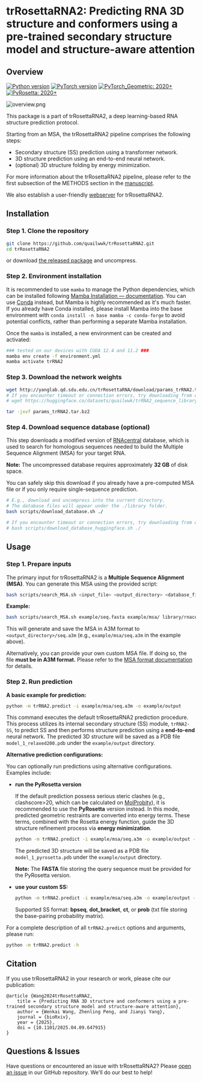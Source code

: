 # trRosettaRNA2: Predicting RNA 3D structure and conformers using a pre-trained secondary structure model and structure-aware attention



Overview
----

[![Python version](https://img.shields.io/badge/python-3.10%2B-blue?style=flat-square)](https://www.python.org/downloads/)  [![PyTorch version](https://img.shields.io/badge/PyTorch-2.0%2B-red?style=flat-square)](https://pytorch.org/) [![PyTorch_Geometric: 2020+](https://img.shields.io/badge/PyTorch_Geometric-2.0%2B-yellow?style=flat-square)](https://pytorch-geometric.readthedocs.io/en/latest/install/installation.html) [![PyRosetta: 2020+](https://img.shields.io/badge/PyRosetta-2020%2B-green?style=flat-square)](https://www.pyrosetta.org/downloads)

![overview.png](https://github.com/quailwwk/trRosettaRNA2/blob/main/example/figures/overview.png?raw=true)

This package is a part of trRosettaRNA2, a deep learning-based RNA structure prediction protocol. 

Starting from an MSA, the trRosettaRNA2 pipeline comprises the following steps: 

 - Secondary structure (SS) prediction using a transformer network.
 - 3D structure prediction using an end-to-end neural network.
 - (optional) 3D structure folding by energy minimization.

For more information about the trRosettaRNA2 pipeline, please refer to the first subsection of the METHODS section in the [manuscript](https://www.biorxiv.org/content/10.1101/2025.04.09.647915v1).

We also establish a user-friendly [webserver](http://yanglab.qd.sdu.edu.cn/trRosettaRNA/) for trRosettaRNA2.



Installation
----
### Step 1. Clone the repository

```bash
git clone https://github.com/quailwwk/trRosettaRNA2.git
cd trRosettaRNA2
```
or download [the released package](https://github.com/quailwwk/trRosettaRNA2/releases/tag/v2.0.2) and uncompress.

### Step 2. Environment installation

It is recommended to use `mamba` to manage the Python dependencies, which can be installed following [Mamba Installation — documentation](https://mamba.readthedocs.io/en/latest/installation/mamba-installation.html). You can use [Conda](https://www.anaconda.com/docs/getting-started/miniconda/install) instead, but Mamba is highly recommended as it's much faster. If you already have Conda installed, please install Mamba into the base environment with `conda install -n base mamba -c conda-forge` to avoid potential conflicts, rather than performing a separate Mamba installation.

Once the `mamba` is installed, a new environment can be created and activated: 

```bash
### tested on our devices with CUDA 12.4 and 11.2 ###
mamba env create -f environment.yml
mamba activate trRNA2
```

### Step 3. Download the network weights

```bash
wget http://yanglab.qd.sdu.edu.cn/trRosettaRNA/download/params_trRNA2.tar.bz2
# If you encounter timeout or connection errors, try downloading from our Hugging Face mirror instead:
# wget https://huggingface.co/datasets/quailwwk/trRNA2_sequence_library/resolve/main/params_trRNA2.tar.bz2

tar -jxvf params_trRNA2.tar.bz2
```

### Step 4. Download sequence database (optional)

This step downloads a modified version of [RNAcentral](https://rnacentral.org/) database, which is used to search for homologous sequences needed to build the Multiple Sequence Alignment (MSA) for your target RNA.

**Note:** The uncompressed database requires approximately **32 GB** of disk space.

You can safely skip this download if you already have a pre-computed MSA file or if you only require single-sequence prediction.

```bash
# E.g., download and uncompress into the current directory. 
# The database files will appear under the ./library folder.
bash scripts/download_database.sh ./

# If you encounter timeout or connection errors, try downloading from our Hugging Face mirror instead:
# bash scripts/download_database_huggingface.sh ./
```



Usage
----

### Step 1. Prepare inputs

The primary input for trRosettaRNA2 is a **Multiple Sequence Alignment (MSA)**. You can generate this MSA using the provided script:

```bash
bash scripts/search_MSA.sh <input_file> <output_directory> <database_file> <cpu_cores>
```

**Example:**

```bash
bash scripts/search_MSA.sh example/seq.fasta example/msa/ library/rnacentral_99_rep_seq.fasta 4
```

This will generate and save the MSA in A3M format to `<output_directory>/seq.a3m` (e.g., `example/msa/seq.a3m` in the example above).

Alternatively, you can provide your own custom MSA file. If doing so, the file **must be in A3M format.** Please refer to the [MSA format documentation](https://yanglab.qd.sdu.edu.cn/trRosettaRNA/msa_format.html) for details.

### Step 2. Run prediction

**A basic example for prediction:**

```bash
python -m trRNA2.predict -i example/msa/seq.a3m -o example/output
```

This command executes the default trRosettaRNA2 prediction procedure. This process utilizes its internal secondary structure (SS) module, `trRNA2-SS`, to predict SS and then performs structure prediction using a **end-to-end** neural network. The predicted 3D structure will be saved as a PDB file `model_1_relaxed200.pdb` under the `example/output` directory.

**Alternative prediction configurations:**

You can optionally run predictions using alternative configurations. Examples include:

- **run the PyRosetta version**

  If the default prediction possess serious steric clashes (e.g., clashscore>20, which can be calculated on [MolProbity](http://molprobity.biochem.duke.edu/)), it is recommended to use the **PyRosetta** version instead. In this mode, predicted geometric restraints are converted into energy terms. These terms, combined with the Rosetta energy function, guide the 3D structure refinement process via **energy minimization**. 

  ```bash
  python -m trRNA2.predict -i example/msa/seq.a3m -o example/output -pyrosetta -fas example/seq.fasta
  ```

  The predicted 3D structure will be saved as a PDB file `model_1_pyrosetta.pdb` under the `example/output` directory.

  **Note:** The **FASTA** file storing the query sequence must be provided for the PyRosetta version.

- **use your custom SS:**

  ```bash
  python -m trRNA2.predict -i example/msa/seq.a3m -o example/output -ss example/seq.dbn -ss_fmt dot_bracket 
  ```

  Supported SS format:  **bpseq**, **dot_bracket**, **ct**, or **prob** (txt file storing the base-pairing probability matrix).

For a complete description of all `trRNA2.predict` options and arguments, please run:

```bash
python -m trRNA2.predict -h
```



## Citation 

If you use trRosettaRNA2 in your research or work, please cite our publication: 

```
@article {Wang2024trRosettaRNA2,
	title = {Predicting RNA 3D structure and conformers using a pre-trained secondary structure model and structure-aware attention},
	author = {Wenkai Wang, Zhenling Peng, and Jianyi Yang},
	journal = {bioRxiv},
	year = {2025},
	doi = {10.1101/2025.04.09.647915}
}
```



## Questions & Issues

Have questions or encountered an issue with trRosettaRNA2? Please [open an issue](https://github.com/quailwwk/trRosettaRNA2/issues/new) in our GitHub repository. We'll do our best to help!

